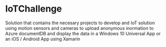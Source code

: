 # IoTChallenge
Solution that contains the necesary projects to develop and IoT solution using motion sensors and cameras to upload anonymous inormation to Azure documentDB and display the data in a Windows 10 Universal App or an iOS / Android App using Xamarin
